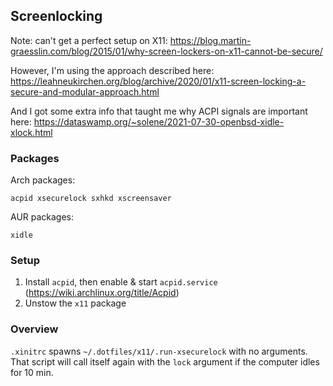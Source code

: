 
## Screenlocking

Note: can't get a perfect setup on X11: https://blog.martin-graesslin.com/blog/2015/01/why-screen-lockers-on-x11-cannot-be-secure/

However, I'm using the approach described here: https://leahneukirchen.org/blog/archive/2020/01/x11-screen-locking-a-secure-and-modular-approach.html

And I got some extra info that taught me why ACPI signals are important here: https://dataswamp.org/~solene/2021-07-30-openbsd-xidle-xlock.html


### Packages

Arch packages:

    acpid xsecurelock sxhkd xscreensaver

AUR packages:

    xidle

### Setup

1. Install `acpid`, then enable & start `acpid.service` (https://wiki.archlinux.org/title/Acpid)
1. Unstow the `x11` package

### Overview

`.xinitrc` spawns `~/.dotfiles/x11/.run-xsecurelock` with no arguments.  That script will call itself again with the `lock` argument if the computer idles for 10 min.
